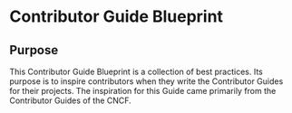 # Contributor Guide Blueprint

## Purpose

This Contributor Guide Blueprint is a collection of best practices. Its purpose is to inspire contributors when they write the Contributor Guides for their projects. The inspiration for this Guide came primarily from the Contributor Guides of the CNCF.
